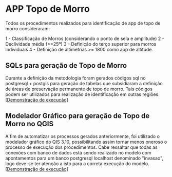 # APP Topo de Morro
Todos os procedimentos realizados para identificação de app de topo de morro consideraram:

1 - Classificação de Morros (considerando o ponto de sela e amplitude)
2 - Declividade média (>=25º)
3 - Definição do terço superior para morros individuais
4 - Definição de altimetrias >= 1800 como app de altitude.


## SQLs para geração de Topo de Morro
Durante a definição da metodologia foram gerados códigos sql no postgresql + postgis para geração de tabelas que subsidiaram a definição de áreas de preservação permanente de topo de morro. Tais códigos podem ser utilizados para realização de identificação em outras regiões.
[[Demonstração de execução]](https://youtu.be/N1ltCct_fHw)

## Modelador Gráfico para geração de Topo de Morro no QGIS
A fim de automatizar os processos gerados anteriormente, foi utilizado o modelador gráfico do QIS 3.10, possibilitando assim tornar menos oneroso o processo de execução dos procedimentos.
Cabe ressaltar que todas as conexões com banco de dados está sendo realizado no modelo com apontamentos para um banco postgresql localhost denominado "invasao", logo deve-se ter atenção a isto para a correta execução do modelo.
[[Demonstração de execução]](https://youtu.be/hGXahGdcJ9I)

